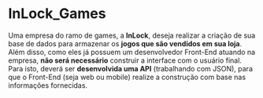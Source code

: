 # InLock_Games
Uma empresa do ramo de games, a **InLock**, deseja realizar a criação de sua base de dados
para armazenar os **jogos que são vendidos em sua loja**. Além disso, como eles já
possuem um desenvolvedor Front-End atuando na empresa, **não será necessário**
construir a interface com o usuário final. Para isto, deverá ser **desenvolvida uma API**
(trabalhando com JSON), para que o Front-End (seja web ou mobile) realize a construção
com base nas informações fornecidas.
